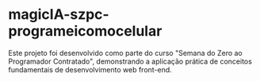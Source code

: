 # magicIA-szpc-programeicomocelular
Este projeto foi desenvolvido como parte do curso "Semana do Zero ao Programador Contratado", demonstrando a aplicação prática de conceitos fundamentais de desenvolvimento web front-end. 
